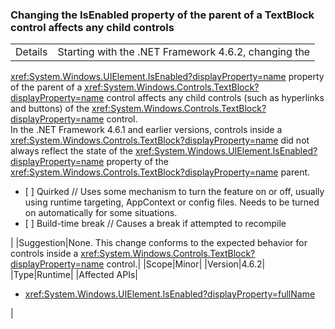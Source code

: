 ### Changing the IsEnabled property of the parent of a TextBlock control affects any child controls

|   |   |
|---|---|
|Details|Starting with the .NET Framework 4.6.2, changing the
<xref:System.Windows.UIElement.IsEnabled?displayProperty=name> property of the
parent of a <xref:System.Windows.Controls.TextBlock?displayProperty=name>
control affects any child controls (such as hyperlinks and buttons) of the
<xref:System.Windows.Controls.TextBlock?displayProperty=name> control.<br />In the .NET Framework 4.6.1 and earlier versions, controls inside a
<xref:System.Windows.Controls.TextBlock?displayProperty=name> did not always
reflect the state of the
<xref:System.Windows.UIElement.IsEnabled?displayProperty=name> property of the
<xref:System.Windows.Controls.TextBlock?displayProperty=name> parent.<br /><ul><li>[ ] Quirked // Uses some mechanism to turn the feature on or off, usually using runtime targeting, AppContext or config files. Needs to be turned on automatically for some situations.</li><li>[ ] Build-time break // Causes a break if attempted to recompile</li></ul>|
|Suggestion|None. This change conforms to the expected behavior for controls inside a <xref:System.Windows.Controls.TextBlock?displayProperty=name> control.|
|Scope|Minor|
|Version|4.6.2|
|Type|Runtime|
|Affected APIs|<ul><li><xref:System.Windows.UIElement.IsEnabled?displayProperty=fullName></li></ul>|
